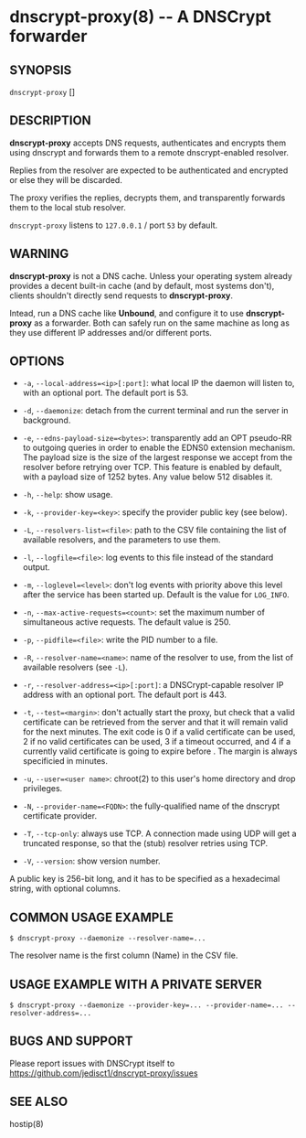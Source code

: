 dnscrypt-proxy(8) -- A DNSCrypt forwarder
=========================================

## SYNOPSIS

`dnscrypt-proxy` [<options>]

## DESCRIPTION

**dnscrypt-proxy** accepts DNS requests, authenticates and encrypts
them using dnscrypt and forwards them to a remote dnscrypt-enabled
resolver.

Replies from the resolver are expected to be authenticated and
encrypted or else they will be discarded.

The proxy verifies the replies, decrypts them, and transparently
forwards them to the local stub resolver.

`dnscrypt-proxy` listens to `127.0.0.1` / port `53` by default.

## WARNING

**dnscrypt-proxy** is not a DNS cache. Unless your operating system
already provides a decent built-in cache (and by default, most systems
don't), clients shouldn't directly send requests to **dnscrypt-proxy**.

Intead, run a DNS cache like **Unbound**, and configure it to use
**dnscrypt-proxy** as a forwarder. Both can safely run on the same
machine as long as they use different IP addresses and/or different
ports.

## OPTIONS

  * `-a`, `--local-address=<ip>[:port]`: what local IP the daemon will listen
    to, with an optional port. The default port is 53.

  * `-d`, `--daemonize`: detach from the current terminal and run the server
    in background.

  * `-e`, `--edns-payload-size=<bytes>`: transparently add an OPT
    pseudo-RR to outgoing queries in order to enable the EDNS0
    extension mechanism. The payload size is the size of the largest
    response we accept from the resolver before retrying over TCP.
    This feature is enabled by default, with a payload size of 1252
    bytes. Any value below 512 disables it.

  * `-h`, `--help`: show usage.

  * `-k`, `--provider-key=<key>`: specify the provider public key (see below).

  * `-L`, `--resolvers-list=<file>`: path to the CSV file containing
    the list of available resolvers, and the parameters to use them.

  * `-l`, `--logfile=<file>`: log events to this file instead of the
    standard output.

  * `-m`, `--loglevel=<level>`: don't log events with priority above
    this level after the service has been started up. Default is the value
    for `LOG_INFO`.

  * `-n`, `--max-active-requests=<count>`: set the maximum number of
    simultaneous active requests. The default value is 250.

  * `-p`, `--pidfile=<file>`: write the PID number to a file.

  * `-R`, `--resolver-name=<name>`: name of the resolver to use, from
    the list of available resolvers (see `-L`).

  * `-r`, `--resolver-address=<ip>[:port]`: a DNSCrypt-capable resolver IP
    address with an optional port. The default port is 443.

  * `-t`, `--test=<margin>`: don't actually start the proxy, but check that
    a valid certificate can be retrieved from the server and that it
    will remain valid for the next <margin> minutes. The exit code is 0
    if a valid certificate can be used, 2 if no valid certificates can be used,
    3 if a timeout occurred, and 4 if a currently valid certificate is
    going to expire before <margin>. The margin is always specificied in
    minutes.

  * `-u`, `--user=<user name>`: chroot(2) to this user's home directory
    and drop privileges.

  * `-N`, `--provider-name=<FQDN>`: the fully-qualified name of the
    dnscrypt certificate provider.

  * `-T`, `--tcp-only`: always use TCP. A connection made using UDP
    will get a truncated response, so that the (stub) resolver retries using
    TCP.

  * `-V`, `--version`: show version number.

A public key is 256-bit long, and it has to be specified as a hexadecimal
string, with optional columns.

## COMMON USAGE EXAMPLE

    $ dnscrypt-proxy --daemonize --resolver-name=...

The resolver name is the first column (Name) in the CSV file.

## USAGE EXAMPLE WITH A PRIVATE SERVER

    $ dnscrypt-proxy --daemonize --provider-key=... --provider-name=... --resolver-address=...

## BUGS AND SUPPORT

Please report issues with DNSCrypt itself to https://github.com/jedisct1/dnscrypt-proxy/issues

## SEE ALSO

hostip(8)
